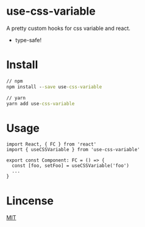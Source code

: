 # use-css-variable

A pretty custom hooks for css variable and react.

- type-safe!

# Install

```cmd
// npm
npm install --save use-css-variable

// yarn
yarn add use-css-variable
```

# Usage

```tsx
import React, { FC } from 'react'
import { useCSSVariable } from 'use-css-variable'

export const Component: FC = () => {
  const [foo, setFoo] = useCSSVariable('foo')
  ...
}
```

# Lincense

[MIT](./LICENSE)
